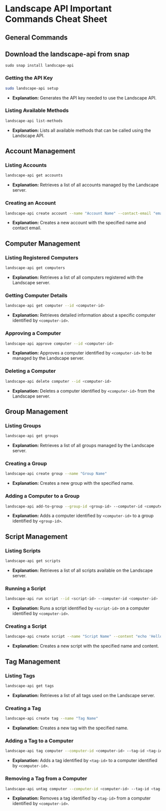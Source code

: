 # Landscape API Important Commands Cheat Sheet

## General Commands

## Download the landscape-api from snap
```
sudo snap install landscape-api
```

### Getting the API Key
```sh
sudo landscape-api setup
```
- **Explanation:** Generates the API key needed to use the Landscape API.

### Listing Available Methods
```sh
landscape-api list-methods
```
- **Explanation:** Lists all available methods that can be called using the Landscape API.

## Account Management

### Listing Accounts
```sh
landscape-api get accounts
```
- **Explanation:** Retrieves a list of all accounts managed by the Landscape server.

### Creating an Account
```sh
landscape-api create account --name "Account Name" --contact-email "email@example.com"
```
- **Explanation:** Creates a new account with the specified name and contact email.

## Computer Management

### Listing Registered Computers
```sh
landscape-api get computers
```
- **Explanation:** Retrieves a list of all computers registered with the Landscape server.

### Getting Computer Details
```sh
landscape-api get computer --id <computer-id>
```
- **Explanation:** Retrieves detailed information about a specific computer identified by `<computer-id>`.

### Approving a Computer
```sh
landscape-api approve computer --id <computer-id>
```
- **Explanation:** Approves a computer identified by `<computer-id>` to be managed by the Landscape server.

### Deleting a Computer
```sh
landscape-api delete computer --id <computer-id>
```
- **Explanation:** Deletes a computer identified by `<computer-id>` from the Landscape server.

## Group Management

### Listing Groups
```sh
landscape-api get groups
```
- **Explanation:** Retrieves a list of all groups managed by the Landscape server.

### Creating a Group
```sh
landscape-api create group --name "Group Name"
```
- **Explanation:** Creates a new group with the specified name.

### Adding a Computer to a Group
```sh
landscape-api add-to-group --group-id <group-id> --computer-id <computer-id>
```
- **Explanation:** Adds a computer identified by `<computer-id>` to a group identified by `<group-id>`.

## Script Management

### Listing Scripts
```sh
landscape-api get scripts
```
- **Explanation:** Retrieves a list of all scripts available on the Landscape server.

### Running a Script
```sh
landscape-api run script --id <script-id> --computer-id <computer-id>
```
- **Explanation:** Runs a script identified by `<script-id>` on a computer identified by `<computer-id>`.

### Creating a Script
```sh
landscape-api create script --name "Script Name" --content "echo 'Hello, World!'"
```
- **Explanation:** Creates a new script with the specified name and content.

## Tag Management

### Listing Tags
```sh
landscape-api get tags
```
- **Explanation:** Retrieves a list of all tags used on the Landscape server.

### Creating a Tag
```sh
landscape-api create tag --name "Tag Name"
```
- **Explanation:** Creates a new tag with the specified name.

### Adding a Tag to a Computer
```sh
landscape-api tag computer --computer-id <computer-id> --tag-id <tag-id>
```
- **Explanation:** Adds a tag identified by `<tag-id>` to a computer identified by `<computer-id>`.

### Removing a Tag from a Computer
```sh
landscape-api untag computer --computer-id <computer-id> --tag-id <tag-id>
```
- **Explanation:** Removes a tag identified by `<tag-id>` from a computer identified by `<computer-id>`.


